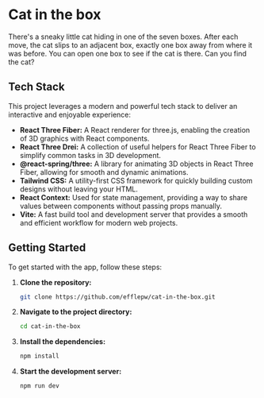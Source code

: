 # Cat in the box

There's a sneaky little cat hiding in one of the seven boxes. After each move, the cat slips to an adjacent box, exactly one box away from where it was before. You can open one box to see if the cat is there. Can you find the cat?

## Tech Stack

This project leverages a modern and powerful tech stack to deliver an interactive and enjoyable experience:

- **React Three Fiber:** A React renderer for three.js, enabling the creation of 3D graphics with React components.
- **React Three Drei:** A collection of useful helpers for React Three Fiber to simplify common tasks in 3D development.
- **@react-spring/three:** A library for animating 3D objects in React Three Fiber, allowing for smooth and dynamic animations.
- **Tailwind CSS:** A utility-first CSS framework for quickly building custom designs without leaving your HTML.
- **React Context:** Used for state management, providing a way to share values between components without passing props manually.
- **Vite:** A fast build tool and development server that provides a smooth and efficient workflow for modern web projects.

## Getting Started

To get started with the app, follow these steps:

1. **Clone the repository:**
    ```bash
    git clone https://github.com/efflepw/cat-in-the-box.git
    ```
2. **Navigate to the project directory:**
    ```bash
    cd cat-in-the-box
    ```
3. **Install the dependencies:**
    ```bash
    npm install
    ```
4. **Start the development server:**
    ```bash
    npm run dev
    ```

